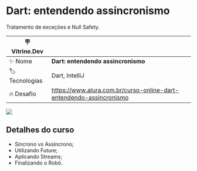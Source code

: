 # Dart: entendendo assincronismo

Tratamento de exceções e Null Safety.

| :placard: Vitrine.Dev |                                                                     |
|-----------------------|---------------------------------------------------------------------|
| :sparkles: Nome       | **Dart: entendendo assincronismo**                                  |
| :label: Tecnologias   | Dart, IntelliJ                                                      |
| :fire: Desafio        | https://www.alura.com.br/curso-online-dart-entendendo-assincronismo |

<!-- Inserir imagem com a #vitrinedev ao final do link -->
![](https://www.alura.com.br/assets/api/cursos/dart-entendendo-assincronismo.svg#vitrinedev)

## Detalhes do curso

* Síncrono vs Assíncrono;
* Utilizando Future;
* Aplicando Streams;
* Finalizando o Robô.